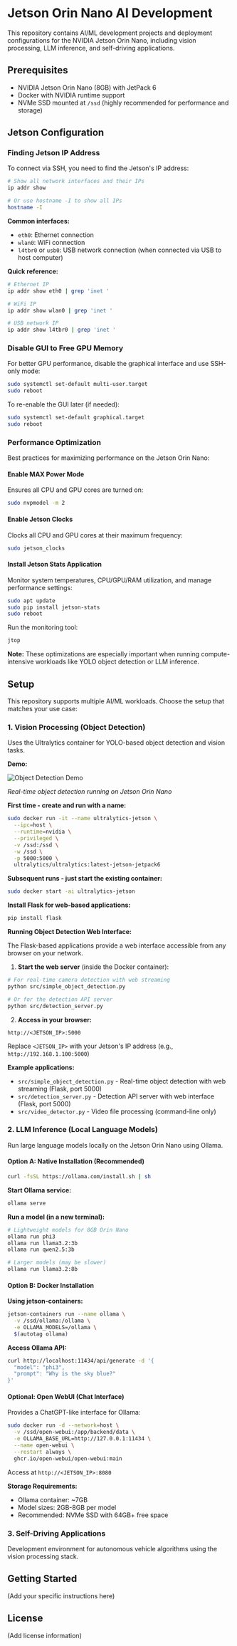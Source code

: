 # Jetson Orin Nano AI Development

This repository contains AI/ML development projects and deployment configurations for the NVIDIA Jetson Orin Nano, including vision processing, LLM inference, and self-driving applications.

## Prerequisites

- NVIDIA Jetson Orin Nano (8GB) with JetPack 6
- Docker with NVIDIA runtime support
- NVMe SSD mounted at `/ssd` (highly recommended for performance and storage)

## Jetson Configuration

### Finding Jetson IP Address

To connect via SSH, you need to find the Jetson's IP address:

```bash
# Show all network interfaces and their IPs
ip addr show

# Or use hostname -I to show all IPs
hostname -I
```

**Common interfaces:**
- `eth0`: Ethernet connection
- `wlan0`: WiFi connection
- `l4tbr0` or `usb0`: USB network connection (when connected via USB to host computer)

**Quick reference:**
```bash
# Ethernet IP
ip addr show eth0 | grep 'inet '

# WiFi IP
ip addr show wlan0 | grep 'inet '

# USB network IP
ip addr show l4tbr0 | grep 'inet '
```

### Disable GUI to Free GPU Memory

For better GPU performance, disable the graphical interface and use SSH-only mode:

```bash
sudo systemctl set-default multi-user.target
sudo reboot
```

To re-enable the GUI later (if needed):

```bash
sudo systemctl set-default graphical.target
sudo reboot
```

### Performance Optimization

Best practices for maximizing performance on the Jetson Orin Nano:

#### Enable MAX Power Mode

Ensures all CPU and GPU cores are turned on:

```bash
sudo nvpmodel -m 2
```

#### Enable Jetson Clocks

Clocks all CPU and GPU cores at their maximum frequency:

```bash
sudo jetson_clocks
```

#### Install Jetson Stats Application

Monitor system temperatures, CPU/GPU/RAM utilization, and manage performance settings:

```bash
sudo apt update
sudo pip install jetson-stats
sudo reboot
```

Run the monitoring tool:

```bash
jtop
```

**Note:** These optimizations are especially important when running compute-intensive workloads like YOLO object detection or LLM inference.

## Setup

This repository supports multiple AI/ML workloads. Choose the setup that matches your use case:

### 1. Vision Processing (Object Detection)

Uses the Ultralytics container for YOLO-based object detection and vision tasks.

**Demo:**

![Object Detection Demo](resources/object_detection_demo.gif)

*Real-time object detection running on Jetson Orin Nano*

**First time - create and run with a name:**

```bash
sudo docker run -it --name ultralytics-jetson \
  --ipc=host \
  --runtime=nvidia \
  --privileged \
  -v /ssd:/ssd \
  -w /ssd \
  -p 5000:5000 \
  ultralytics/ultralytics:latest-jetson-jetpack6
```

**Subsequent runs - just start the existing container:**

```bash
sudo docker start -ai ultralytics-jetson
```

**Install Flask for web-based applications:**

```bash
pip install flask
```

**Running Object Detection Web Interface:**

The Flask-based applications provide a web interface accessible from any browser on your network.

1. **Start the web server** (inside the Docker container):

```bash
# For real-time camera detection with web streaming
python src/simple_object_detection.py

# Or for the detection API server
python src/detection_server.py
```

2. **Access in your browser:**
```
http://<JETSON_IP>:5000
```

Replace `<JETSON_IP>` with your Jetson's IP address (e.g., `http://192.168.1.100:5000`)

**Example applications:**
- `src/simple_object_detection.py` - Real-time object detection with web streaming (Flask, port 5000)
- `src/detection_server.py` - Detection API server with web interface (Flask, port 5000)
- `src/video_detector.py` - Video file processing (command-line only)

### 2. LLM Inference (Local Language Models)

Run large language models locally on the Jetson Orin Nano using Ollama.

#### Option A: Native Installation (Recommended)

```bash
curl -fsSL https://ollama.com/install.sh | sh
```

**Start Ollama service:**

```bash
ollama serve
```

**Run a model (in a new terminal):**

```bash
# Lightweight models for 8GB Orin Nano
ollama run phi3
ollama run llama3.2:3b
ollama run qwen2.5:3b

# Larger models (may be slower)
ollama run llama3.2:8b
```

#### Option B: Docker Installation

**Using jetson-containers:**

```bash
jetson-containers run --name ollama \
  -v /ssd/ollama:/ollama \
  -e OLLAMA_MODELS=/ollama \
  $(autotag ollama)
```

**Access Ollama API:**

```bash
curl http://localhost:11434/api/generate -d '{
  "model": "phi3",
  "prompt": "Why is the sky blue?"
}'
```

#### Optional: Open WebUI (Chat Interface)

Provides a ChatGPT-like interface for Ollama:

```bash
sudo docker run -d --network=host \
  -v /ssd/open-webui:/app/backend/data \
  -e OLLAMA_BASE_URL=http://127.0.0.1:11434 \
  --name open-webui \
  --restart always \
  ghcr.io/open-webui/open-webui:main
```

Access at `http://<JETSON_IP>:8080`

**Storage Requirements:**
- Ollama container: ~7GB
- Model sizes: 2GB-8GB per model
- Recommended: NVMe SSD with 64GB+ free space

### 3. Self-Driving Applications

Development environment for autonomous vehicle algorithms using the vision processing stack.

## Getting Started

(Add your specific instructions here)

## License

(Add license information)
